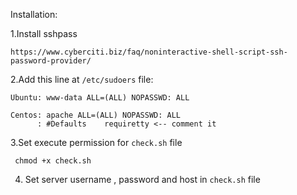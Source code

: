 Installation:

1.Install sshpass 

	https://www.cyberciti.biz/faq/noninteractive-shell-script-ssh-password-provider/

2.Add this line at `/etc/sudoers` file:


	Ubuntu: www-data ALL=(ALL) NOPASSWD: ALL
	
	Centos: apache ALL=(ALL) NOPASSWD: ALL
	      : #Defaults    requiretty <-- comment it
3.Set execute permission for `check.sh` file
	
	 chmod +x check.sh

4. Set server username , password and host in  `check.sh` file
